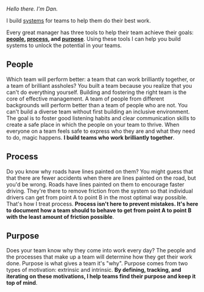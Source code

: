 _Hello there. I'm Dan._

I build [systems][1] for teams to help them do their best work.

Every great manager has three tools to help their team achieve their goals: **[people][2], [process][2], and [purpose][2]**.  Using these tools I can help you build systems to unlock the potential in your teams.

## People 
Which team will perform better: a team that can work brilliantly together, or a team of brilliant assholes? You built a team because you realize that you can't do everything yourself. Building and fostering the right team is the core of effective management. A team of people from different backgrounds will perform better than a team of people who are not. You can't build a diverse team without first building an inclusive environment. The goal is to foster good listening habits and clear communication skills to create a safe place in which the people on your team to thrive. When everyone on a team feels safe to express who they are and what they need to do, magic happens.  **I build teams who work brilliantly together**.

## Process
Do you know why roads have lines painted on them? You might guess that that there are fewer accidents when there are lines painted on the road, but you'd be wrong. Roads have lines painted on them to encourage faster driving. They're there to remove friction from the system so that individual drivers can get from point A to point B in the most optimal way possible. That's how I treat process. **Process isn't here to prevent mistakes. It's here to document how a team should to behave to get from point A to point B with the least amount of friction possible**.

## Purpose
Does your team know why they come into work every day? The people and the processes that make up a team will determine how they get their work done. Purpose is what gives a team it's "why". Purpose comes from two types of motivation: extrinsic and intrinsic.  **By defining, tracking, and iterating on these motivations, I help teams find their purpose and keep it top of mind**.

[1]: https://www.goodreads.com/book/show/3828902-thinking-in-systems
[2]: https://www.goodreads.com/book/show/38821039-the-making-of-a-manager
